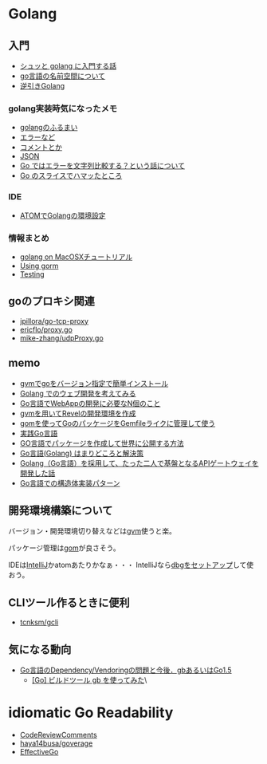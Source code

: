 Golang
======

入門
----

 - [シュッと golang に入門する話](http://sixeight.hatenablog.com/entry/2015/03/16/032222)
 - [go言語の名前空間について](http://blog.satotaichi.info/namespaces-of-golang/)
 - [逆引きGolang](http://ashitani.jp/golangtips/index.html)

### golang実装時気になったメモ

- [golangのふるまい](about.md)
- [エラーなど](errors.md)
- [コメントとか](comments.md)
- [JSON](https://eager.io/blog/go-and-json/)
- [Go ではエラーを文字列比較する？という話について](http://dsas.blog.klab.org/archives/cat_50043510.html)
- [Go のスライスでハマッたところ](http://jxck.hatenablog.com/entry/golang-slice-internals2)

### IDE

 - [ATOMでGolangの環境設定](http://qiita.com/m0a/items/b7b27254a43d50b7aba2)

### 情報まとめ
 - [golang on MacOSXチュートリアル](./tutorial.md)
 - [Using gorm](./gorm.md)
 - [Testing](./testing.md)

## goのプロキシ関連
 - [jpillora/go-tcp-proxy](https://github.com/jpillora/go-tcp-proxy)
 - [ericflo/proxy.go](https://gist.github.com/ericflo/7dcf4179c315d8bd714c)
 - [mike-zhang/udpProxy.go](https://gist.github.com/mike-zhang/3853251)

memo
----

- [gvmでgoをバージョン指定で簡単インストール](http://qiita.com/isaoshimizu/items/1a5d51aed98a57a9bcd4)
- [Golang でのウェブ開発を考えてみる](http://qiita.com/voluntas/items/7af2f06d2688f649576f)
- [Go言語でWebAppの開発に必要なN個のこと](http://qiita.com/tenntenn/items/b8b27e32c28f7569f41a)
- [gvmを用いてRevelの開発環境を作成](http://blog.mnrtks.jp/posts/2014/02/24/gvm-revel/)
- [gomを使ってGoのパッケージをGemfileライクに管理して使う](http://hiropo.co.uk/archives/978.html)
- [実践Go言語](http://golang.jp/effective_go)
- [GO言語でパッケージを作成して世界に公開する方法](http://blog.daisukeyamashita.com/post/1209.html)
- [Go言語(Golang) はまりどころと解決策](http://www.yunabe.jp/docs/golang_pitfall.html#interface-nil-gointerface)
- [Golang（Go言語）を採用して、たった二人で基盤となるAPIゲートウェイを開発した話](http://tech.medpeer.co.jp/entry/2015/12/14/073000)
- [Go言語での構造体実装パターン](http://blog.monochromegane.com/blog/2014/03/23/struct-implementaion-patterns-in-golang/)

開発環境構築について
-----------------

バージョン・開発環境切り替えなどは[gvm](#memo)使うと楽。

パッケージ管理は[gom](https://github.com/mattn/gom)が良さそう。

IDEは[IntelliJ](http://stormcat.hatenablog.com/entry/2015/04/13/123000)かatomあたりかなぁ・・・
IntelliJなら[dbgをセットアップ](http://qiita.com/puttyo_bubu/items/a8476e4422259d75f449)して使おう。

CLIツール作るときに便利
--------------------

- [tcnksm/gcli](https://github.com/tcnksm/gcli)


気になる動向
-----------

- [Go言語のDependency/Vendoringの問題と今後．gbあるいはGo1.5](http://deeeet.com/writing/2015/06/26/golang-dependency-vendoring/)
	- [[Go] ビルドツール gb を使ってみた](http://blog.yohei.org/go-build-tool-gb/)\

idiomatic Go Readability
==========================
- [CodeReviewComments](https://github.com/golang/go/wiki/CodeReviewComments)
- [haya14busa/goverage](https://github.com/haya14busa/goverage)
- [EffectiveGo](https://golang.org/doc/effective_go.html)
